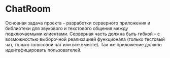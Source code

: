 # ChatRoom
Основная задача проекта – разработки серверного приложения и библиотеки для звукового и текстового общения между подключаемыми клиентами. Серверная часть должна быть гибкой – с возможностью выборочной реализацией функционала (только тестовый чат, только голосовой чат или все вместе). Так же приложение должно идентефицировать пользователей. 
